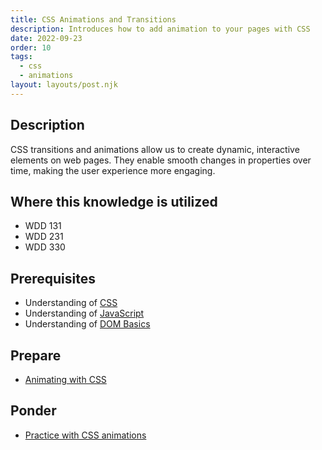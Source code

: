 ```yaml
---
title: CSS Animations and Transitions
description: Introduces how to add animation to your pages with CSS
date: 2022-09-23
order: 10
tags:
  - css
  - animations
layout: layouts/post.njk
---
```


## Description

CSS transitions and animations allow us to create dynamic, interactive elements on web pages. They enable smooth changes in properties over time, making the user experience more engaging.

## Where this knowledge is utilized

- WDD 131
- WDD 231
- WDD 330

## Prerequisites

- Understanding of [CSS](../css-intro)
- Understanding of [JavaScript](../../js/introduction)
- Understanding of [DOM Basics](../../js/dom-basics/)

## Prepare

- [Animating with CSS](prepare1/)

## Ponder

- [Practice with CSS animations](ponder1/)
